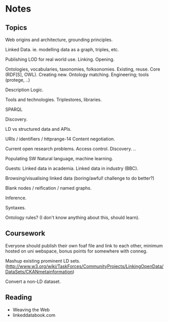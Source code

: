 # Notes

## Topics

Web origins and architecture, grounding principles.

Linked Data.
ie. modelling data as a graph, triples, etc.

Publishing LOD for real world use.
Linking.
Opening.

Ontologies, vocabularies, taxonomies, folksonomies.
Existing, reuse. Core (RDF[S], OWL).
Creating new.
Ontology matching.
Engineering; tools (protege, ..)

Description Logic.

Tools and technologies.
Triplestores, libraries.

SPARQL

Discovery.

LD vs structured data and APIs.

URIs / identifiers / httprange-14
Content negotiation.

Current open research problems.
Access control.
Discovery.
..

Populating SW
Natural language, machine learning.

Guests:
Linked data in academia.
Linked data in industry (BBC).

Browsing/visualising linked data (boring/awful! challenge to do better?)

Blank nodes / reification / named graphs.

Inference.

Syntaxes.

Ontology rules? (I don't know anything about this, should learn).

## Coursework

Everyone should publish their own foaf file and link to each other, minimum hosted on uni webspace, bonus points for somewhere with conneg.

Mashup existing prominent LD sets.
 (http://www.w3.org/wiki/TaskForces/CommunityProjects/LinkingOpenData/DataSets/CKANmetainformation)

Convert a non-LD dataset.

## Reading

* Weaving the Web
* linkeddatabook.com